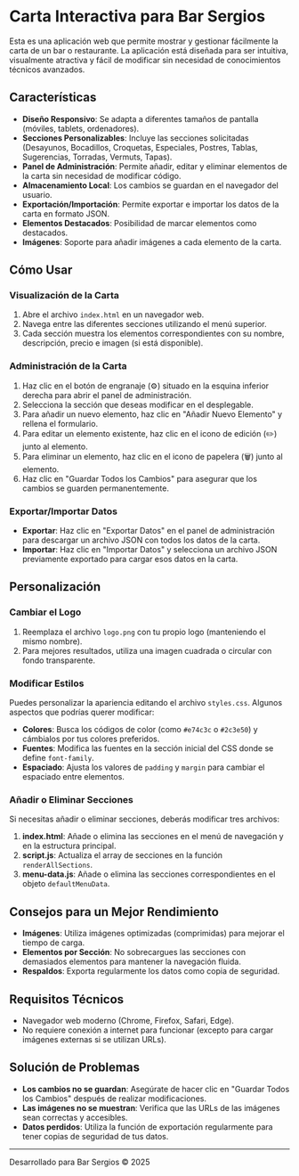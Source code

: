 # Carta Interactiva para Bar Sergios

Esta es una aplicación web que permite mostrar y gestionar fácilmente la carta de un bar o restaurante. La aplicación está diseñada para ser intuitiva, visualmente atractiva y fácil de modificar sin necesidad de conocimientos técnicos avanzados.

## Características

- **Diseño Responsivo**: Se adapta a diferentes tamaños de pantalla (móviles, tablets, ordenadores).
- **Secciones Personalizables**: Incluye las secciones solicitadas (Desayunos, Bocadillos, Croquetas, Especiales, Postres, Tablas, Sugerencias, Torradas, Vermuts, Tapas).
- **Panel de Administración**: Permite añadir, editar y eliminar elementos de la carta sin necesidad de modificar código.
- **Almacenamiento Local**: Los cambios se guardan en el navegador del usuario.
- **Exportación/Importación**: Permite exportar e importar los datos de la carta en formato JSON.
- **Elementos Destacados**: Posibilidad de marcar elementos como destacados.
- **Imágenes**: Soporte para añadir imágenes a cada elemento de la carta.

## Cómo Usar

### Visualización de la Carta

1. Abre el archivo `index.html` en un navegador web.
2. Navega entre las diferentes secciones utilizando el menú superior.
3. Cada sección muestra los elementos correspondientes con su nombre, descripción, precio e imagen (si está disponible).

### Administración de la Carta

1. Haz clic en el botón de engranaje (⚙️) situado en la esquina inferior derecha para abrir el panel de administración.
2. Selecciona la sección que deseas modificar en el desplegable.
3. Para añadir un nuevo elemento, haz clic en "Añadir Nuevo Elemento" y rellena el formulario.
4. Para editar un elemento existente, haz clic en el icono de edición (✏️) junto al elemento.
5. Para eliminar un elemento, haz clic en el icono de papelera (🗑️) junto al elemento.
6. Haz clic en "Guardar Todos los Cambios" para asegurar que los cambios se guarden permanentemente.

### Exportar/Importar Datos

- **Exportar**: Haz clic en "Exportar Datos" en el panel de administración para descargar un archivo JSON con todos los datos de la carta.
- **Importar**: Haz clic en "Importar Datos" y selecciona un archivo JSON previamente exportado para cargar esos datos en la carta.

## Personalización

### Cambiar el Logo

1. Reemplaza el archivo `logo.png` con tu propio logo (manteniendo el mismo nombre).
2. Para mejores resultados, utiliza una imagen cuadrada o circular con fondo transparente.

### Modificar Estilos

Puedes personalizar la apariencia editando el archivo `styles.css`. Algunos aspectos que podrías querer modificar:

- **Colores**: Busca los códigos de color (como `#e74c3c` o `#2c3e50`) y cámbialos por tus colores preferidos.
- **Fuentes**: Modifica las fuentes en la sección inicial del CSS donde se define `font-family`.
- **Espaciado**: Ajusta los valores de `padding` y `margin` para cambiar el espaciado entre elementos.

### Añadir o Eliminar Secciones

Si necesitas añadir o eliminar secciones, deberás modificar tres archivos:

1. **index.html**: Añade o elimina las secciones en el menú de navegación y en la estructura principal.
2. **script.js**: Actualiza el array de secciones en la función `renderAllSections`.
3. **menu-data.js**: Añade o elimina las secciones correspondientes en el objeto `defaultMenuData`.

## Consejos para un Mejor Rendimiento

- **Imágenes**: Utiliza imágenes optimizadas (comprimidas) para mejorar el tiempo de carga.
- **Elementos por Sección**: No sobrecargues las secciones con demasiados elementos para mantener la navegación fluida.
- **Respaldos**: Exporta regularmente los datos como copia de seguridad.

## Requisitos Técnicos

- Navegador web moderno (Chrome, Firefox, Safari, Edge).
- No requiere conexión a internet para funcionar (excepto para cargar imágenes externas si se utilizan URLs).

## Solución de Problemas

- **Los cambios no se guardan**: Asegúrate de hacer clic en "Guardar Todos los Cambios" después de realizar modificaciones.
- **Las imágenes no se muestran**: Verifica que las URLs de las imágenes sean correctas y accesibles.
- **Datos perdidos**: Utiliza la función de exportación regularmente para tener copias de seguridad de tus datos.

---

Desarrollado para Bar Sergios © 2025